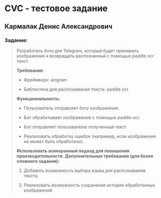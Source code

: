





# CVC - тестовое задание

## Кармалак Денис Александрович

### Задание:

>  Разработать бота для Telegram, который будет принимать изображения и
>  возвращать распознанный с помощью paddle ocr текст.
>
>  
>
>  **Требования:**
>
>  - Фреймворк: aiogram
>
>  - Библиотека для распознавания текста: paddle ocr
>
>  
>
>  **Функциональность:**
>
>  - Пользователь отправляет боту изображение.
>
>  - Бот обрабатывает изображение с помощью paddle ocr.
>
>  - Бот отправляет пользователю полученный текст.
>
>  - Реализовать обработку ошибок (например, если изображение не может
>   быть обработано).
>   
>   
>
>  **Использовать асинхронный подход для повышения производительности.**
>  **Дополнительные требования (для более сложного задания):**
>
>   1) Добавить возможность выбора языка для распознавания текста.
>
>   2) Реализовать возможность сохранения истории обработанных
>      изображений
